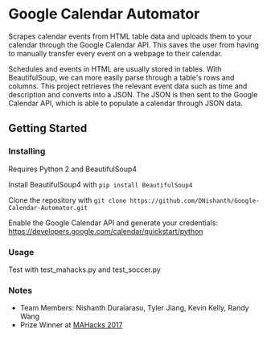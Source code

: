 # Google Calendar Automator
Scrapes calendar events from HTML table data and uploads them to your calendar through the Google Calendar API. This saves the user from having to manually transfer every event on a webpage to their calendar.

Schedules and events in HTML are usually stored in tables. With BeautifulSoup, we can more easily parse through a table's rows and columns. This project retrieves the relevant event data such as time and description and converts into a JSON. The JSON is then sent to the Google Calendar API, which is able to populate a calendar through JSON data. 

## Getting Started

### Installing
Requires Python 2 and BeautifulSoup4

Install BeautifulSoup4 with `pip install BeautifulSoup4`

Clone the repository with `git clone https://github.com/DNishanth/Google-Calendar-Automator.git`

Enable the Google Calendar API and generate your credentials: https://developers.google.com/calendar/quickstart/python

### Usage
Test with test_mahacks.py and test_soccer.py

### Notes
- Team Members: Nishanth Duraiarasu, Tyler Jiang, Kevin Kelly, Randy Wang
- Prize Winner at [MAHacks 2017](https://www.hackerearth.com/sprints/mahacks-spring-2017/)
